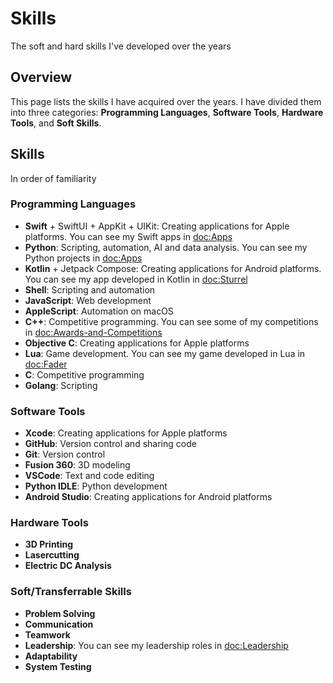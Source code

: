 # Skills

The soft and hard skills I've developed over the years

## Overview

This page lists the skills I have acquired over the years. I have divided them into three categories: **Programming Languages**, **Software Tools**, **Hardware Tools**, and **Soft Skills**.

## Skills
In order of familiarity
### Programming Languages
- **Swift** + SwiftUI + AppKit + UIKit: Creating applications for Apple platforms. You can see my Swift apps in <doc:Apps>
- **Python**: Scripting, automation, AI and data analysis. You can see my Python projects in <doc:Apps>
- **Kotlin** + Jetpack Compose: Creating applications for Android platforms. You can see my app developed in Kotlin in <doc:Sturrel>
- **Shell**: Scripting and automation
- **JavaScript**: Web development
- **AppleScript**: Automation on macOS
- **C++**: Competitive programming. You can see some of my competitions in <doc:Awards-and-Competitions>
- **Objective C**: Creating applications for Apple platforms
- **Lua**: Game development. You can see my game developed in Lua in <doc:Fader>
- **C**: Competitive programming
- **Golang**: Scripting
### Software Tools
- **Xcode**: Creating applications for Apple platforms
- **GitHub**: Version control and sharing code
- **Git**: Version control
- **Fusion 360**: 3D modeling
- **VSCode**: Text and code editing
- **Python IDLE**: Python development
- **Android Studio**: Creating applications for Android platforms
### Hardware Tools
- **3D Printing**
- **Lasercutting**
- **Electric DC Analysis**
### Soft/Transferrable Skills
- **Problem Solving**
- **Communication**
- **Teamwork**
- **Leadership**: You can see my leadership roles in <doc:Leadership>
- **Adaptability**
- **System Testing**
